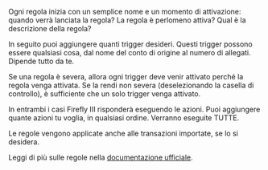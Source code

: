Ogni regola inizia con un semplice nome e un momento di attivazione: quando verrà lanciata la regola? La regola è perlomeno attiva? Qual è la descrizione della regola?

In seguito puoi aggiungere quanti trigger desideri. Questi trigger possono essere qualsiasi cosa, dal nome del conto di origine al numero di allegati. Dipende tutto da te.

Se una regola è severa, allora ogni trigger deve venir attivato perché la regola venga attivata. Se la rendi non severa (deselezionando la casella di controllo), è sufficiente che un solo trigger venga attivato.

In entrambi i casi Firefly III risponderà eseguendo le azioni. Puoi aggiungere quante azioni tu voglia, in qualsiasi ordine. Verranno eseguite TUTTE.

Le regole vengono applicate anche alle transazioni importate, se lo si desidera.

Leggi di più sulle regole nella [documentazione ufficiale](https://docs.firefly-iii.org/advanced-concepts/rules).